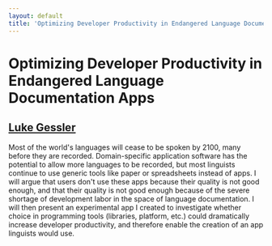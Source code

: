 ```yaml
---
layout: default
title: 'Optimizing Developer Productivity in Endangered Language Documentation Apps'
---
```


# Optimizing Developer Productivity in Endangered Language Documentation Apps

## [Luke Gessler](../../speaker/KHYCBZ/)

Most of the world's languages will cease to be spoken by 2100, many before they are recorded. Domain-specific application software has the potential to allow more languages to be recorded, but most linguists continue to use generic tools like paper or spreadsheets instead of apps. I will argue that users don't use these apps because their quality is not good enough, and that their quality is not good enough because of the severe shortage of development labor in the space of language documentation. I will then present an experimental app I created to investigate whether choice in programming tools (libraries, platform, etc.) could dramatically increase developer productivity, and therefore enable the creation of an app linguists would use.